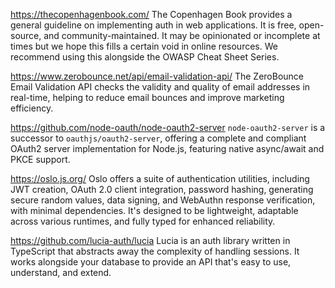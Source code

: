 https://thecopenhagenbook.com/
The Copenhagen Book provides a general guideline on implementing auth in web applications. It is free, open-source, and community-maintained. It may be opinionated or incomplete at times but we hope this fills a certain void in online resources. We recommend using this alongside the OWASP Cheat Sheet Series.

https://www.zerobounce.net/api/email-validation-api/
The ZeroBounce Email Validation API checks the validity and quality of email addresses in real-time, helping to reduce email bounces and improve marketing efficiency.

https://github.com/node-oauth/node-oauth2-server
`node-oauth2-server` is a successor to `oauthjs/oauth2-server`, offering a complete and compliant OAuth2 server implementation for Node.js, featuring native async/await and PKCE support.

https://oslo.js.org/
Oslo offers a suite of authentication utilities, including JWT creation, OAuth 2.0 client integration, password hashing, generating secure random values, data signing, and WebAuthn response verification, with minimal dependencies. It's designed to be lightweight, adaptable across various runtimes, and fully typed for enhanced reliability.

https://github.com/lucia-auth/lucia
Lucia is an auth library written in TypeScript that abstracts away the complexity of handling sessions. It works alongside your database to provide an API that's easy to use, understand, and extend.